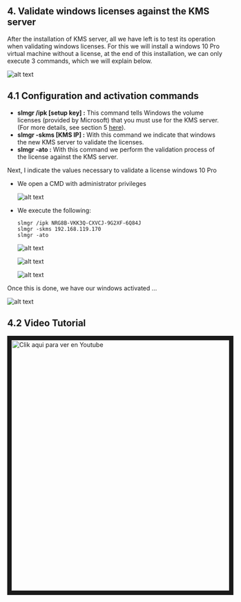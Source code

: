 ## 4. Validate windows licenses against the KMS server

After the installation of KMS server, all we have left is to test its operation when validating windows licenses. For this we will install a windows 10 Pro virtual machine without a license, at the end of this installation, we can only execute 3 commands, which we will explain below.

![alt text](/vlmcsd/binaries/Linux/images/winSinLicencia.JPG "Windows sin Activar")

## 4.1 Configuration and activation commands

+ **slmgr /ipk [setup key] :** This command tells Windows the volume licenses (provided by Microsoft) that you must use for the KMS server. (For more details, see section 5 [here](https://github.com/rafaeljimenez85/kmsServer/wiki/5.-Licencias-por-volumen-para-Servidores-KMS)).
+ **slmgr -skms [KMS IP] :** With this command we indicate that windows the new KMS server to validate the licenses.
+ **slmgr -ato :** With this command we perform the validation process of the license against the KMS server.

Next, I indicate the values necessary to validate a license windows 10 Pro

+ We open a CMD with administrator privileges

	![alt text](/vlmcsd/binaries/Linux/images/cmdAdministrador.JPG "cmd con privilegios de administrador")

+ We execute the following:

	```console
	slmgr /ipk NRG8B-VKK3Q-CXVCJ-9G2XF-6Q84J
	slmgr -skms 192.168.119.170
	slmgr -ato
	```

	![alt text](/vlmcsd/binaries/Linux/images/ipk.JPG "Comando ipk")

	![alt text](/vlmcsd/binaries/Linux/images/skms.JPG "Comando skms")

	![alt text](/vlmcsd/binaries/Linux/images/ato.JPG "Comando ato")

Once this is done, we have our windows activated ...

![alt text](/vlmcsd/binaries/Linux/images/winActivado.JPG "Windows Activado")

## 4.2 Video Tutorial

<a href="http://www.youtube.com/watch?feature=player_embedded&v=vf6KDX3eT0I" target="_blank"><img src="http://img.youtube.com/vi/vf6KDX3eT0I/0.jpg" alt="Clik aqui para ver en Youtube" width="940" height="580" border="10" /></a>